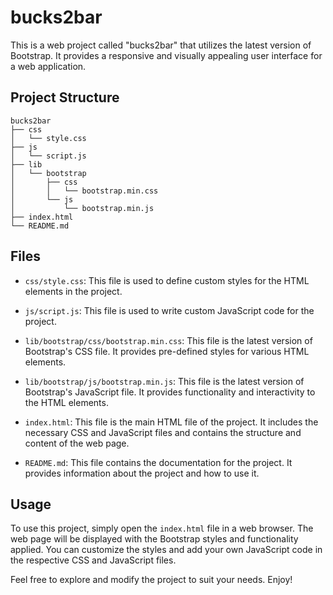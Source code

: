 # bucks2bar

This is a web project called "bucks2bar" that utilizes the latest version of Bootstrap. It provides a responsive and visually appealing user interface for a web application.

## Project Structure

```
bucks2bar
├── css
│   └── style.css
├── js
│   └── script.js
├── lib
│   └── bootstrap
│       ├── css
│       │   └── bootstrap.min.css
│       └── js
│           └── bootstrap.min.js
├── index.html
└── README.md
```

## Files

- `css/style.css`: This file is used to define custom styles for the HTML elements in the project.

- `js/script.js`: This file is used to write custom JavaScript code for the project.

- `lib/bootstrap/css/bootstrap.min.css`: This file is the latest version of Bootstrap's CSS file. It provides pre-defined styles for various HTML elements.

- `lib/bootstrap/js/bootstrap.min.js`: This file is the latest version of Bootstrap's JavaScript file. It provides functionality and interactivity to the HTML elements.

- `index.html`: This file is the main HTML file of the project. It includes the necessary CSS and JavaScript files and contains the structure and content of the web page.

- `README.md`: This file contains the documentation for the project. It provides information about the project and how to use it.

## Usage

To use this project, simply open the `index.html` file in a web browser. The web page will be displayed with the Bootstrap styles and functionality applied. You can customize the styles and add your own JavaScript code in the respective CSS and JavaScript files.

Feel free to explore and modify the project to suit your needs. Enjoy!